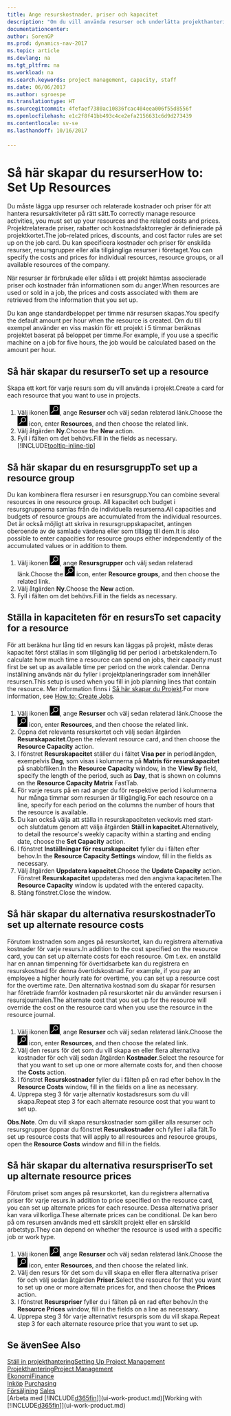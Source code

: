 ```yaml
---
title: Ange resurskostnader, priser och kapacitet
description: "Om du vill använda resurser och underlätta projekthantering, specificera kostnader och priser för enskilda resurser eller resursgrupper och ange en resurskapacitet."
documentationcenter: 
author: SorenGP
ms.prod: dynamics-nav-2017
ms.topic: article
ms.devlang: na
ms.tgt_pltfrm: na
ms.workload: na
ms.search.keywords: project management, capacity, staff
ms.date: 06/06/2017
ms.author: sgroespe
ms.translationtype: HT
ms.sourcegitcommit: 4fefaef7380ac10836fcac404eea006f55d8556f
ms.openlocfilehash: e1c2f8f41bb493c4ce2efa2156631c6d9d273439
ms.contentlocale: sv-se
ms.lasthandoff: 10/16/2017

---
```

# <a name="how-to-set-up-resources"></a><span data-ttu-id="6f9b1-103">Så här skapar du resurser</span><span class="sxs-lookup"><span data-stu-id="6f9b1-103">How to: Set Up Resources</span></span>
<span data-ttu-id="6f9b1-104">Du måste lägga upp resurser och relaterade kostnader och priser för att hantera resursaktiviteter på rätt sätt.</span><span class="sxs-lookup"><span data-stu-id="6f9b1-104">To correctly manage resource activities, you must set up your resources and the related costs and prices.</span></span> <span data-ttu-id="6f9b1-105">Projektrelaterade priser, rabatter och kostnadsfaktorregler är definierade på projektkortet.</span><span class="sxs-lookup"><span data-stu-id="6f9b1-105">The job-related prices, discounts, and cost factor rules are set up on the job card.</span></span> <span data-ttu-id="6f9b1-106">Du kan specificera kostnader och priser för enskilda resurser, resursgrupper eller alla tillgängliga resurser i företaget.</span><span class="sxs-lookup"><span data-stu-id="6f9b1-106">You can specify the costs and prices for individual resources, resource groups, or all available resources of the company.</span></span>

<span data-ttu-id="6f9b1-107">När resurser är förbrukade eller sålda i ett projekt hämtas associerade priser och kostnader från informationen som du anger.</span><span class="sxs-lookup"><span data-stu-id="6f9b1-107">When resources are used or sold in a job, the prices and costs associated with them are retrieved from the information that you set up.</span></span>

<span data-ttu-id="6f9b1-108">Du kan ange standardbeloppet per timme när resursen skapas.</span><span class="sxs-lookup"><span data-stu-id="6f9b1-108">You specify the default amount per hour when the resource is created.</span></span> <span data-ttu-id="6f9b1-109">Om du till exempel använder en viss maskin för ett projekt i 5 timmar beräknas projektet baserat på beloppet per timme.</span><span class="sxs-lookup"><span data-stu-id="6f9b1-109">For example, if you use a specific machine on a job for five hours, the job would be calculated based on the amount per hour.</span></span>

## <a name="to-set-up-a-resource"></a><span data-ttu-id="6f9b1-110">Så här skapar du resurser</span><span class="sxs-lookup"><span data-stu-id="6f9b1-110">To set up a resource</span></span>
<span data-ttu-id="6f9b1-111">Skapa ett kort för varje resurs som du vill använda i projekt.</span><span class="sxs-lookup"><span data-stu-id="6f9b1-111">Create a card for each resource that you want to use in projects.</span></span>

1. <span data-ttu-id="6f9b1-112">Välj ikonen ![Söka efter sida eller rapport](media/ui-search/search_small.png "ikonen Söka efter sida eller rapport"), ange **Resurser** och välj sedan relaterad länk.</span><span class="sxs-lookup"><span data-stu-id="6f9b1-112">Choose the ![Search for Page or Report](media/ui-search/search_small.png "Search for Page or Report icon") icon, enter **Resources**, and then choose the related link.</span></span>
2. <span data-ttu-id="6f9b1-113">Välj åtgärden **Ny**.</span><span class="sxs-lookup"><span data-stu-id="6f9b1-113">Choose the **New** action.</span></span>
3. <span data-ttu-id="6f9b1-114">Fyll i fälten om det behövs.</span><span class="sxs-lookup"><span data-stu-id="6f9b1-114">Fill in the fields as necessary.</span></span> [!INCLUDE[tooltip-inline-tip](includes/tooltip-inline-tip_md.md)]  

## <a name="to-set-up-a-resource-group"></a><span data-ttu-id="6f9b1-115">Så här skapar du en resursgrupp</span><span class="sxs-lookup"><span data-stu-id="6f9b1-115">To set up a resource group</span></span>
<span data-ttu-id="6f9b1-116">Du kan kombinera flera resurser i en resursgrupp.</span><span class="sxs-lookup"><span data-stu-id="6f9b1-116">You can combine several resources in one resource group.</span></span> <span data-ttu-id="6f9b1-117">All kapacitet och budget i resursgrupperna samlas från de individuella resurserna.</span><span class="sxs-lookup"><span data-stu-id="6f9b1-117">All capacities and budgets of resource groups are accumulated from the individual resources.</span></span> <span data-ttu-id="6f9b1-118">Det är också möjligt att skriva in resursgruppskapacitet, antingen oberoende av de samlade värdena eller som tillägg till dem.</span><span class="sxs-lookup"><span data-stu-id="6f9b1-118">It is also possible to enter capacities for resource groups either independently of the accumulated values or in addition to them.</span></span>

1. <span data-ttu-id="6f9b1-119">Välj ikonen ![Söka efter sida eller rapport](media/ui-search/search_small.png "ikonen Söka efter sida eller rapport"), ange **Resursgrupper** och välj sedan relaterad länk.</span><span class="sxs-lookup"><span data-stu-id="6f9b1-119">Choose the ![Search for Page or Report](media/ui-search/search_small.png "Search for Page or Report icon") icon, enter **Resource groups**, and then choose the related link.</span></span>
2. <span data-ttu-id="6f9b1-120">Välj åtgärden **Ny**.</span><span class="sxs-lookup"><span data-stu-id="6f9b1-120">Choose the **New** action.</span></span>
3. <span data-ttu-id="6f9b1-121">Fyll i fälten om det behövs.</span><span class="sxs-lookup"><span data-stu-id="6f9b1-121">Fill in the fields as necessary.</span></span>

## <a name="to-set-capacity-for-a-resource"></a><span data-ttu-id="6f9b1-122">Ställa in kapaciteten för en resurs</span><span class="sxs-lookup"><span data-stu-id="6f9b1-122">To set capacity for a resource</span></span>
<span data-ttu-id="6f9b1-123">För att beräkna hur lång tid en resurs kan läggas på projekt, måste deras kapacitet först ställas in som tillgänglig tid per period i arbetskalendern.</span><span class="sxs-lookup"><span data-stu-id="6f9b1-123">To calculate how much time a resource can spend on jobs, their capacity must first be set up as available time per period on the work calendar.</span></span> <span data-ttu-id="6f9b1-124">Denna inställning används när du fyller i projektplaneringsrader som innehåller resursen.</span><span class="sxs-lookup"><span data-stu-id="6f9b1-124">This setup is used when you fill in job planning lines that contain the resource.</span></span> <span data-ttu-id="6f9b1-125">Mer information finns i [Så här skapar du Projekt](projects-how-create-jobs.md).</span><span class="sxs-lookup"><span data-stu-id="6f9b1-125">For more information, see [How to: Create Jobs](projects-how-create-jobs.md).</span></span>

1. <span data-ttu-id="6f9b1-126">Välj ikonen ![Söka efter sida eller rapport](media/ui-search/search_small.png "ikonen Söka efter sida eller rapport"), ange **Resurser** och välj sedan relaterad länk.</span><span class="sxs-lookup"><span data-stu-id="6f9b1-126">Choose the ![Search for Page or Report](media/ui-search/search_small.png "Search for Page or Report icon") icon, enter **Resources**, and then choose the related link.</span></span>
2. <span data-ttu-id="6f9b1-127">Öppna det relevanta resurskortet och välj sedan åtgärden **Resurskapacitet**.</span><span class="sxs-lookup"><span data-stu-id="6f9b1-127">Open the relevant resource card, and then choose the **Resource Capacity** action.</span></span>
3. <span data-ttu-id="6f9b1-128">I fönstret **Resurskapacitet** ställer du i fältet **Visa per** in periodlängden, exempelvis **Dag**, som visas i kolumnerna på **Matris för resurskapacitet** på snabbfliken.</span><span class="sxs-lookup"><span data-stu-id="6f9b1-128">In the **Resource Capacity** window, in the **View By** field, specify the length of the period, such as **Day**, that is shown on columns on the **Resource Capacity Matrix** FastTab.</span></span>
4. <span data-ttu-id="6f9b1-129">För varje resurs på en rad anger du för respektive period i kolumnerna hur många timmar som resursen är tillgänglig.</span><span class="sxs-lookup"><span data-stu-id="6f9b1-129">For each resource on a line, specify for each period on the columns the number of hours that the resource is available.</span></span>
5. <span data-ttu-id="6f9b1-130">Du kan också välja att ställa in resurskapaciteten veckovis med start- och slutdatum genom att välja åtgärden **Ställ in kapacitet**.</span><span class="sxs-lookup"><span data-stu-id="6f9b1-130">Alternatively, to detail the resource's weekly capacity within a starting and ending date, choose the **Set Capacity** action.</span></span>
6. <span data-ttu-id="6f9b1-131">I fönstret **Inställningar för resurskapacitet** fyller du i fälten efter behov.</span><span class="sxs-lookup"><span data-stu-id="6f9b1-131">In the **Resource Capacity Settings** window, fill in the fields as necessary.</span></span>
7. <span data-ttu-id="6f9b1-132">Välj åtgärden **Uppdatera kapacitet**.</span><span class="sxs-lookup"><span data-stu-id="6f9b1-132">Choose the **Update Capacity** action.</span></span> <span data-ttu-id="6f9b1-133">Fönstret **Resurskapacitet** uppdateras med den angivna kapaciteten.</span><span class="sxs-lookup"><span data-stu-id="6f9b1-133">The **Resource Capacity** window is updated with the entered capacity.</span></span>
8. <span data-ttu-id="6f9b1-134">Stäng fönstret.</span><span class="sxs-lookup"><span data-stu-id="6f9b1-134">Close the window.</span></span>

## <a name="to-set-up-alternate-resource-costs"></a><span data-ttu-id="6f9b1-135">Så här skapar du alternativa resurskostnader</span><span class="sxs-lookup"><span data-stu-id="6f9b1-135">To set up alternate resource costs</span></span>
<span data-ttu-id="6f9b1-136">Förutom kostnaden som anges på resurskortet, kan du registrera alternativa kostnader för varje resurs.</span><span class="sxs-lookup"><span data-stu-id="6f9b1-136">In addition to the cost specified on the resource card, you can set up alternate costs for each resource.</span></span> <span data-ttu-id="6f9b1-137">Om t.ex. en anställd har en annan timpenning för övertidsarbete kan du registrera en resurskostnad för denna övertidskostnad.</span><span class="sxs-lookup"><span data-stu-id="6f9b1-137">For example, if you pay an employee a higher hourly rate for overtime, you can set up a resource cost for the overtime rate.</span></span> <span data-ttu-id="6f9b1-138">Den alternativa kostnad som du skapar för resursen har företräde framför kostnaden på resurskortet när du använder resursen i resursjournalen.</span><span class="sxs-lookup"><span data-stu-id="6f9b1-138">The alternate cost that you set up for the resource will override the cost on the resource card when you use the resource in the resource journal.</span></span>

1. <span data-ttu-id="6f9b1-139">Välj ikonen ![Söka efter sida eller rapport](media/ui-search/search_small.png "ikonen Söka efter sida eller rapport"), ange **Resurser** och välj sedan relaterad länk.</span><span class="sxs-lookup"><span data-stu-id="6f9b1-139">Choose the ![Search for Page or Report](media/ui-search/search_small.png "Search for Page or Report icon") icon, enter **Resources**, and then choose the related link.</span></span>  
2. <span data-ttu-id="6f9b1-140">Välj den resurs för det som du vill skapa en eller flera alternativa kostnader för och välj sedan åtgärden **Kostnader**.</span><span class="sxs-lookup"><span data-stu-id="6f9b1-140">Select the resource for that you want to set up one or more alternate costs for, and then choose the **Costs** action.</span></span>  
3. <span data-ttu-id="6f9b1-141">I fönstret **Resurskostnader** fyller du i fälten på en rad efter behov.</span><span class="sxs-lookup"><span data-stu-id="6f9b1-141">In the **Resource Costs** window, fill in the fields on a line as necessary.</span></span>  
4. <span data-ttu-id="6f9b1-142">Upprepa steg 3 för varje alternativ kostadsresurs som du vill skapa.</span><span class="sxs-lookup"><span data-stu-id="6f9b1-142">Repeat step 3 for each alternate resource cost that you want to set up.</span></span>

<span data-ttu-id="6f9b1-143">**Obs**.</span><span class="sxs-lookup"><span data-stu-id="6f9b1-143">**Note**.</span></span> <span data-ttu-id="6f9b1-144">Om du vill skapa resurskostnader som gäller alla resurser och resursgrupper öppnar du fönstret **Resurskostnader** och fyller i alla fält.</span><span class="sxs-lookup"><span data-stu-id="6f9b1-144">To set up resource costs that will apply to all resources and resource groups, open the **Resource Costs** window and fill in the fields.</span></span>

## <a name="to-set-up-alternate-resource-prices"></a><span data-ttu-id="6f9b1-145">Så här skapar du alternativa resurspriser</span><span class="sxs-lookup"><span data-stu-id="6f9b1-145">To set up alternate resource prices</span></span>
<span data-ttu-id="6f9b1-146">Förutom priset som anges på resurskortet, kan du registrera alternativa priser för varje resurs.</span><span class="sxs-lookup"><span data-stu-id="6f9b1-146">In addition to price specified on the resource card, you can set up alternate prices for each resource.</span></span> <span data-ttu-id="6f9b1-147">Dessa alternativa priser kan vara villkorliga.</span><span class="sxs-lookup"><span data-stu-id="6f9b1-147">These alternate prices can be conditional.</span></span> <span data-ttu-id="6f9b1-148">De kan bero på om resursen används med ett särskilt projekt eller en särskild arbetstyp.</span><span class="sxs-lookup"><span data-stu-id="6f9b1-148">They can depend on whether the resource is used with a specific job or work type.</span></span>

1. <span data-ttu-id="6f9b1-149">Välj ikonen ![Söka efter sida eller rapport](media/ui-search/search_small.png "ikonen Söka efter sida eller rapport"), ange **Resurser** och välj sedan relaterad länk.</span><span class="sxs-lookup"><span data-stu-id="6f9b1-149">Choose the ![Search for Page or Report](media/ui-search/search_small.png "Search for Page or Report icon") icon, enter **Resources**, and then choose the related link.</span></span>
2. <span data-ttu-id="6f9b1-150">Välj den resurs för det som du vill skapa en eller flera alternativa priser för och välj sedan åtgärden **Priser**.</span><span class="sxs-lookup"><span data-stu-id="6f9b1-150">Select the resource for that you want to set up one or more alternate prices for, and then choose the **Prices** action.</span></span>
3. <span data-ttu-id="6f9b1-151">I fönstret **Resurspriser** fyller du i fälten på en rad efter behov.</span><span class="sxs-lookup"><span data-stu-id="6f9b1-151">In the **Resource Prices** window, fill in the fields on a line as necessary.</span></span>
4. <span data-ttu-id="6f9b1-152">Upprepa steg 3 för varje alternativt resurspris som du vill skapa.</span><span class="sxs-lookup"><span data-stu-id="6f9b1-152">Repeat step 3 for each alternate resource price that you want to set up.</span></span>

## <a name="see-also"></a><span data-ttu-id="6f9b1-153">Se även</span><span class="sxs-lookup"><span data-stu-id="6f9b1-153">See Also</span></span>
[<span data-ttu-id="6f9b1-154">Ställ in projekthantering</span><span class="sxs-lookup"><span data-stu-id="6f9b1-154">Setting Up Project Management</span></span>](projects-setup-projects.md)  
[<span data-ttu-id="6f9b1-155">Projekthantering</span><span class="sxs-lookup"><span data-stu-id="6f9b1-155">Project Management</span></span>](projects-manage-projects.md)  
[<span data-ttu-id="6f9b1-156">Ekonomi</span><span class="sxs-lookup"><span data-stu-id="6f9b1-156">Finance</span></span>](finance.md)  
<span data-ttu-id="6f9b1-157">[Inköp](purchasing-manage-purchasing.md)       </span><span class="sxs-lookup"><span data-stu-id="6f9b1-157">[Purchasing](purchasing-manage-purchasing.md)       </span></span>  
<span data-ttu-id="6f9b1-158">[Försäljning](sales-manage-sales.md)    </span><span class="sxs-lookup"><span data-stu-id="6f9b1-158">[Sales](sales-manage-sales.md)    </span></span>  
<span data-ttu-id="6f9b1-159">[Arbeta med [!INCLUDE[d365fin](includes/d365fin_md.md)]](ui-work-product.md)</span><span class="sxs-lookup"><span data-stu-id="6f9b1-159">[Working with [!INCLUDE[d365fin](includes/d365fin_md.md)]](ui-work-product.md)</span></span>  

